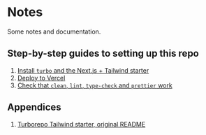 # Notes

Some notes and documentation.

## Step-by-step guides to setting up this repo

1. [Install `turbo` and the Next.js + Tailwind starter](./01-install-turborepo.md)
2. [Deploy to Vercel](./02-deploy-to-vercel.md)
3. [Check that `clean`, `lint`, `type-check` and `prettier` work](./03-check-that-clean-lint-etc-work.md)

## Appendices

1. [Turborepo Tailwind starter, original README](./appendix-1-turborepo-tailwind-starter-readme.md)
